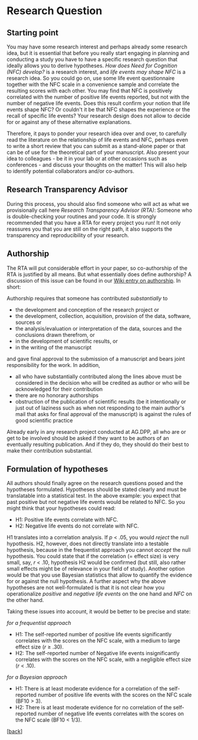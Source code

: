 # Research Question

## Starting point

You may have some research interest and perhaps already some research idea, but it is essential that before you really start engaging in planning and conducting a study you have to have a specific research question that ideally allows you to derive hypotheses. *How does Need for Cognition (NFC) develop?* is a research interest, and *life events may shape NFC* is a research idea. So you could go on, use some life event questionnaire together with the NFC scale in a convenience sample and correlate the resulting scores with each other. You may find that NFC is positively correlated with the number of positive life events reported, but not with the number of negative life events. Does this result confirm your notion that life events shape NFC? Or couldn't it be that NFC shapes the experience or the recall of specific life events? Your research design does not allow to decide for or against any of these alternative explanations.

Therefore, it pays to ponder your research idea over and over, to carefully read the literature on the relationship of life events and NFC, perhaps even to write a short review that you can submit as a stand-alone paper or that can be of use for the theoretical part of your manuscript. Also present your idea to colleagues - be it in your lab or at other occasions such as conferences - and discuss your thoughts on the matter! This will also help to identify potential collaborators and/or co-authors. 

## Research Transparency Advisor

During this process, you should also find someone who will act as what we provisionally call here *Research Transparency Advisor (RTA)*: Someone who is double-checking your routines and your code. It is strongly recommended that you have a RTA for every project you run! It not only reassures you that you are still on the right path, it also supports the transparency and reproducibility of your research.

## Authorship

The RTA will put considerable effort in your paper, so co-authorship of the RTA is justified by all means. But what essentially does define authorship? A discussion of this issue can be found in our [Wiki entry on authorship](https://github.com/alex-strobel/DPP-LabManual/wiki/Authorship). In short:

Authorship requires that someone has contributed *substantially* to

- the development and conception of the research project or
- the development, collection, acquisition, provision of the data, software, sources or
- the analysis/evaluation or interpretation of the data, sources and the conclusions drawn therefrom, or
- in the development of scientific results, or
- in the writing of the manuscript

and gave final approval to the submission of a manuscript and bears joint responsibility for the work. In addition,

- all who have substantially contributed along the lines above must be considered in the decision who will be credited as author or who will be acknowledged for their contribution
- there are no honorary authorships
- obstruction of the publication of scientific results (be it intentionally or just out of laziness such as when not responding to the main author's mail that asks for final approval of the manuscript) is against the rules of good scientific practice

Already early in any research project conducted at AG.DPP, all who are or get to be involved should be asked if they want to be authors of an eventually resulting publication. And if they do, they should do their best to make their contribution substantial.

## Formulation of hypotheses

<!-- urgently needs revision! -->

All authors should finally agree on the research questions posed and the hypotheses formulated. Hypotheses should be stated clearly and must be translatable into a statistical test. In the above example: you expect that past positive but not negative life events would be related to NFC. So you might think that your hypotheses could read:

- H1: Positive life events correlate with NFC.
- H2: Negative life events do not correlate with NFC.

H1 translates into a correlation analysis. If *p* < .05, you would *reject* the null hypothesis. H2, however, does not directly translate into a testable hypothesis, because in the frequentist approach you cannot *accept* the null hypothesis. You could state that if the correlation (= effect size) is very small, say, *r* < .10, hypothesis H2 would be confirmed (but still, also rather small effects might be of relevance in your field of study). Another option would be that you use Bayesian statistics that allow to quantify the evidence for or against the null hypothesis. A further aspect why the above hypotheses are not well-formulated is that it is not clear how you operationalize *positive* and *negative life events* on the one hand and *NFC* on the other hand. 

Taking these issues into account, it would be better to be precise and state:

*for a frequentist approach*

- H1: The self-reported number of positive life events significantly correlates with the scores on the NFC scale, with a medium to large effect size (*r* ≥ .30).
- H2: The self-reported number of Negative life events insignificantly correlates with the scores on the NFC scale, with a negligible effect size (*r* < .10).


*for a Bayesian approach*

- H1: There is at least moderate evidence for a correlation of the self-reported number of positive life events with the scores on the NFC scale (BF10 > 3).
- H2: There is at least moderate evidence for no correlation of the self-reported number of negative life events correlates with the scores on the NFC scale (BF10 < 1/3).

[[back](https://github.com/alex-strobel/DPP-LabManual/blob/main/Manuals/Workflow_research_projects/_How_to_organize_a_research_project.md#organization-of-this-manual)]

